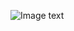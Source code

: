 ![Image text](https://raw.github.com/joylijunfang/joyli/imgs/{9D54F408-06F2-60B7-B513-DFA3374926B1}.gif)
